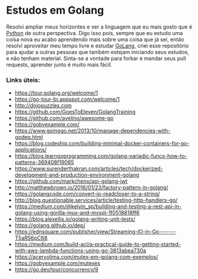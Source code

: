 Estudos em Golang
=================

Resolvi ampliar meus horizontes e ver a linguagem que eu mais gosto que é [Python](https://www.python.org) de outra perspectiva.
Digo isso pois, sempre que eu estudo uma coisa nova eu acabo aprendendo mais sobre uma coisa que já sei, então
resolvi aproveitar meu tempo livre e estudar [GoLang](https://golang.org), criei esse repositório para ajudar a outras pessoas
que também estejam iniciando seus estudos, e não tenham material. Sinta-se a vontade para forkar e mandar seus pull requests,
aprender junto é muito mais fácil.


### Links úteis:
- https://tour.golang.org/welcome/1
- https://go-tour-br.appspot.com/welcome/1
- http://dojopuzzles.com
- https://github.com/GoesToEleven/GolangTraining
- https://github.com/avelino/awesome-go
- https://gobyexample.com/
- https://www.goinggo.net/2013/10/manage-dependencies-with-godep.html
- https://blog.codeship.com/building-minimal-docker-containers-for-go-applications/
- https://blog.learngoprogramming.com/golang-variadic-funcs-how-to-patterns-369408f19085
- https://www.surenderthakran.com/articles/tech/dockerized-development-and-production-environment-golang
- https://github.com/markcheno/api-golang-jwt
- http://matthewbrown.io/2016/01/23/factory-pattern-in-golang/
- https://golangcode.com/convert-io-readcloser-to-a-string/
- http://blog.questionable.services/article/testing-http-handlers-go/
- https://medium.com/@kelvin_sp/building-and-testing-a-rest-api-in-golang-using-gorilla-mux-and-mysql-1f0518818ff6
- https://blog.alexellis.io/golang-writing-unit-tests/
- https://golang.github.io/dep/
- https://ednsquare.com/publisher/view/Streaming-IO-in-Go-------T5aR56pC68
- https://medium.com/build-acl/a-practical-guide-to-getting-started-with-aws-lambda-functions-using-go-3813abea730a
- https://acervolima.com/mutex-em-golang-com-exemplos/
- https://gobyexample.com/mutexes
- https://go.dev/tour/concurrency/9
